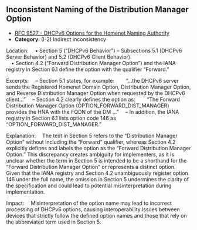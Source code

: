 ## Inconsistent Naming of the Distribution Manager Option

- [RFC 9527 - DHCPv6 Options for the Homenet Naming Authority](https://www.rfc-editor.org/rfc/rfc9527)
- **Category**: (I-2) Indirect inconsistency

Location:
 • Section 5 (“DHCPv6 Behavior”) – Subsections 5.1 (DHCPv6 Server Behavior) and 5.2 (DHCPv6 Client Behavior).  
 • Section 4.2 (“Forward Distribution Manager Option”) and the IANA registry in Section 6.1 define the option with the qualifier “Forward.”

Excerpts:
 – Section 5.1 states, for example:
  “…the DHCPv6 server sends the Registered Homenet Domain Option, Distribution Manager Option, and Reverse Distribution Manager Option when requested by the DHCPv6 client…”
 – Section 4.2 clearly defines the option as:
  “The Forward Distribution Manager Option (OPTION_FORWARD_DIST_MANAGER) provides the HNA with the FQDN of the DM …”
 – In addition, the IANA registry in Section 6.1 lists option code 146 as “OPTION_FORWARD_DIST_MANAGER.”

Explanation:
 The text in Section 5 refers to the “Distribution Manager Option” without including the “Forward” qualifier, whereas Section 4.2 explicitly defines and labels the option as the “Forward Distribution Manager Option.” This discrepancy creates ambiguity for implementers, as it is unclear whether the term in Section 5 is intended to be a shorthand for the “Forward Distribution Manager Option” or represents a distinct option. Given that the IANA registry and Section 4.2 unambiguously register option 146 under the full name, the omission in Section 5 undermines the clarity of the specification and could lead to potential misinterpretation during implementation.

Impact:
 Misinterpretation of the option name may lead to incorrect processing of DHCPv6 options, causing interoperability issues between devices that strictly follow the defined option names and those that rely on the abbreviated term used in Section 5.
